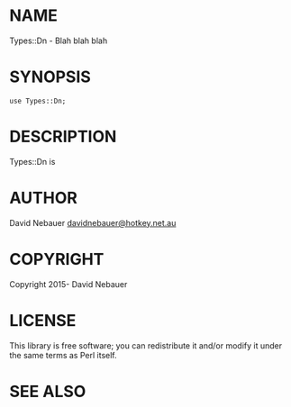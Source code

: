 # NAME

Types::Dn - Blah blah blah

# SYNOPSIS

    use Types::Dn;

# DESCRIPTION

Types::Dn is

# AUTHOR

David Nebauer <davidnebauer@hotkey.net.au>

# COPYRIGHT

Copyright 2015- David Nebauer

# LICENSE

This library is free software; you can redistribute it and/or modify
it under the same terms as Perl itself.

# SEE ALSO
